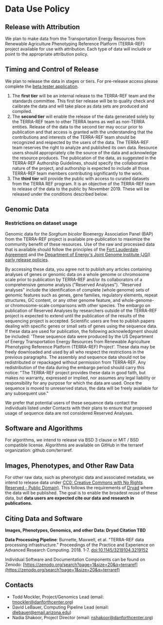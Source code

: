 # Data Use Policy

## Release with Attribution

We plan to make data from the Transportation Energy Resources from Renewable Agriculture Phenotyping Reference Platform \(TERRA-REF\) project available for use with attribution. Each type of data will include or point to the appropriate attribution policy.

## Timing and Control of Release

We plan to release the data in stages or tiers. For pre-release access please complete the [beta tester application](https://terraref.org/beta).

1. The **first tier** will be an internal release to the TERRA-REF team and the standards committee. This first tier release will be to quality check and calibrate the data and will take place as data sets are produced and compiled. 
2. The **second tier** will enable the release of the data generated solely by the TERRA-REF team to other TERRA teams as well as non-TERRA entities. Release of the data to the second tier may occur prior to publication and that access is granted with the understanding that the contributions and interests of the TERRA-REF team should be recognized and respected by the users of the data. The TERRA-REF team reserves the right to analyze and published its own data. Resource users should appropriately cite the source of the data and acknowledge the resource produces. The publication of the data, as suggested in the TERRA-REF Authorship Guidelines, should specify the collaborative nature of the project, and authorship is expected to include all those TERRA-REF team members contributing significantly to the work. 
3. The **third tier** will provide the public with access to curated datasets from the TERRA REF program. It is an objective of the TERRA-REF team to release of the data to the public by November 2019. These will be released under the conditions described below. 

## Genomic Data

### Restrictions on dataset usage

Genomic data for the _Sorghum bicolor_ Bioenergy Association Panel \(BAP\) from the TERRA-REF project is available pre-publication to maximize the community benefit of these resources. Use of the raw and processed data that is available should follow the principles of the [Fort Lauderdale Agreement](https://www.genome.gov/pages/research/wellcomereport0303.pdf) and the [Department of Energy's Joint Genome Institute \(JGI\) early release policies](http://genome.jgi.doe.gov/pages/data-usage-policy.jsf).

By accessing these data, you agree not to publish any articles containing analyses of genes or genomic data on a whole genome or chromosome scale prior to publication by TERRA-REF and/or its collaborators of a comprehensive genome analysis \("Reserved Analyses"\). "Reserved analyses" include the identification of complete \(whole genome\) sets of genomic features such as genes, gene families, regulatory elements, repeat structures, GC content, or any other genome feature, and whole-genome- or chromosome-scale comparisons with other species. The embargo on publication of Reserved Analyses by researchers outside of the TERRA-REF project is expected to extend until the publication of the results of the sequencing project is accepted. Scientific users are free to publish papers dealing with specific genes or small sets of genes using the sequence data. If these data are used for publication, the following acknowledgment should be included: 'These sequence data were produced by the US Department of Energy Transportation Energy Resources from Renewable Agriculture Phenotyping Reference Platform \(TERRA-REF\) Project'. These data may be freely downloaded and used by all who respect the restrictions in the previous paragraphs. The assembly and sequence data should not be redistributed or repackaged without permission from TERRA-REF. Any redistribution of the data during the embargo period should carry this notice: "The TERRA-REF project provides these data in good faith, but makes no warranty, expressed or implied, nor assumes any legal liability or responsibility for any purpose for which the data are used. Once the sequence is moved to unreserved status, the data will be freely available for any subsequent use."

We prefer that potential users of these sequence data contact the individuals listed under Contacts with their plans to ensure that proposed usage of sequence data are not considered Reserved Analyses.

## Software and Algorithms

For algorithms, we intend to release via BSD 3 clause or MIT / BSD compatible license. Algorithms are available on GitHub in the terraref organization: github.com/terraref.

## Images, Phenotypes, and Other Raw Data

For other raw data, such as phenotypic data and associated metadata, we intend to release data under [CC0: Creative Commons with No Rights Reserved - Public Domain\)](https://creativecommons.org/share-your-work/public-domain/cc0/). This follows the requirements of [Dryad](https://datadryad.org/stash/faq#info-cc0) where the data will be published. The goal is to enable the broadest reuse of these data, but **data users are expected cite our data and research in publications.**

## Citing Data and Software

**Images, Phenotypes, Genomics, and other Data: Dryad Citation TBD**

**Data Processing Pipeline**: Burnette, Maxwell, et al. "TERRA-REF data processing infrastructure." Proceedings of the Practice and Experience on Advanced Research Computing. 2018. 1-7. [doi:10.1145/3219104.3219152](https://doi.org/10.1145/3219104.3219152) 

Individual Software and Documentation Components can be found on Zenodo: [https://zenodo.org/search?page=1&size=20&q=terraref](https://zenodo.org/search?page=1&size=20&q=terraref)





## Contacts

* Todd Mockler, Project/Genomics Lead \(email: tmockler@danforthcenter.org\)
* David LeBauer, Computing Pipeline Lead \(email: dlebauer@email.arizona.edu\)
* Nadia Shakoor, Project Director \(email: nshakoor@danforthcenter.org\)

